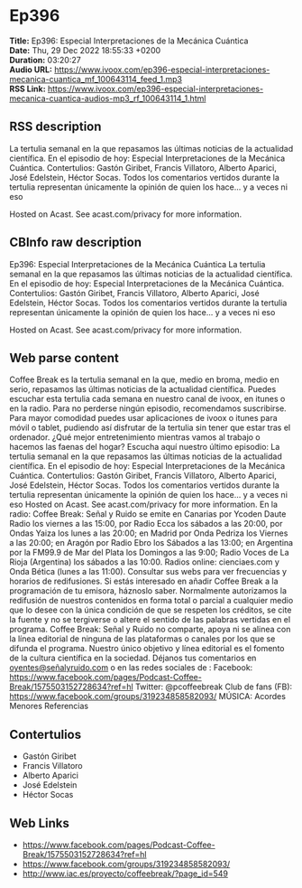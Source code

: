 # Ep396  
**Title:** Ep396: Especial Interpretaciones de la Mecánica Cuántica  
**Date:** Thu, 29 Dec 2022 18:55:33 +0200  
**Duration:** 03:20:27  
**Audio URL:** https://www.ivoox.com/ep396-especial-interpretaciones-mecanica-cuantica_mf_100643114_feed_1.mp3  
**RSS Link:** https://www.ivoox.com/ep396-especial-interpretaciones-mecanica-cuantica-audios-mp3_rf_100643114_1.html  

## RSS description
La tertulia semanal en la que repasamos las últimas noticias de la actualidad científica. En el episodio de hoy: Especial Interpretaciones de la Mecánica Cuántica. Contertulios: Gastón Giribet, Francis Villatoro, Alberto Aparici, José Edelstein, Héctor Socas. Todos los comentarios vertidos durante la tertulia representan únicamente la opinión de quien los hace... y a veces ni eso

 Hosted on Acast. See acast.com/privacy for more information.

## CBInfo raw description
Ep396: Especial Interpretaciones de la Mecánica Cuántica
La tertulia semanal en la que repasamos las últimas noticias de la actualidad científica. En el episodio de hoy: Especial Interpretaciones de la Mecánica Cuántica. Contertulios: Gastón Giribet, Francis Villatoro, Alberto Aparici, José Edelstein, Héctor Socas. Todos los comentarios vertidos durante la tertulia representan únicamente la opinión de quien los hace... y a veces ni eso



 Hosted on Acast. See acast.com/privacy for more information.




## Web parse content
Coffee Break es la tertulia semanal en la que, medio en broma, medio en serio, repasamos las últimas noticias de la actualidad científica. Puedes escuchar esta tertulia cada semana en nuestro canal de ivoox, en itunes o en la radio. Para no perderse ningún episodio, recomendamos suscribirse. Para mayor comodidad puedes usar aplicaciones de ivoox o itunes para móvil o tablet, pudiendo así disfrutar de la tertulia sin tener que estar tras el ordenador. ¿Qué mejor entretenimiento mientras vamos al trabajo o hacemos las faenas del hogar? Escucha aquí nuestro último episodio: La tertulia semanal en la que repasamos las últimas noticias de la actualidad científica. En el episodio de hoy: Especial Interpretaciones de la Mecánica Cuántica. Contertulios: Gastón Giribet, Francis Villatoro, Alberto Aparici, José Edelstein, Héctor Socas. Todos los comentarios vertidos durante la tertulia representan únicamente la opinión de quien los hace… y a veces ni eso Hosted on Acast. See acast.com/privacy for more information. En la radio: Coffee Break: Señal y Ruido se emite en Canarias por Ycoden Daute Radio los viernes a las 15:00, por Radio Ecca los sábados a las 20:00, por Ondas Yaiza los lunes a las 20:00; en Madrid por Onda Pedriza los Viernes a las 20:00; en Aragón por Radio Ebro los Sábados a las 13:00; en Argentina por la FM99.9 de Mar del Plata los Domingos a las 9:00; Radio Voces de La Rioja (Argentina) los sábados a las 10:00. Radios online: cienciaes.com y Onda Bética (lunes a las 11:00). Consultar sus webs para ver frecuencias y horarios de redifusiones. Si estás interesado en añadir Coffee Break a la programación de tu emisora, háznoslo saber. Normalmente autorizamos la redifusión de nuestros contenidos en forma total o parcial a cualquier medio que lo desee con la única condición de que se respeten los créditos, se cite la fuente y no se tergiverse o altere el sentido de las palabras vertidas en el programa. Coffee Break: Señal y Ruido no comparte, apoya ni se alinea con la línea editorial de ninguna de las plataformas o canales por los que se difunda el programa. Nuestro único objetivo y línea editorial es el fomento de la cultura científica en la sociedad. Déjanos tus comentarios en oyentes@señalyruido.com o en las redes sociales de : Facebook: https://www.facebook.com/pages/Podcast-Coffee-Break/1575503152728634?ref=hl Twitter: @pcoffeebreak Club de fans (FB): https://www.facebook.com/groups/319234858582093/ MÚSICA: Acordes Menores Referencias

## Contertulios
- Gastón Giribet
- Francis Villatoro
- Alberto Aparici
- José Edelstein
- Héctor Socas
## Web Links
- https://www.facebook.com/pages/Podcast-Coffee-Break/1575503152728634?ref=hl
- https://www.facebook.com/groups/319234858582093/
- http://www.iac.es/proyecto/coffeebreak/?page_id=549